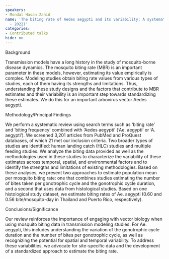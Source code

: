 ```yaml
---
speakers:
- Mondal Hasan Zahid
name: 'The biting rate of Aedes aegypti and its variability: A systematic review (1970
  - 2022)'
categories:
- Contributed talks
hide: no
---
```

Background

Transmission models have a long history in the study of mosquito-borne disease dynamics. The mosquito biting rate (MBR) is an important parameter in these models, however, estimating its value empirically is complex. Modeling studies obtain biting rate values from various types of studies, each of them having its strengths and limitations. Thus, understanding these study designs and the factors that contribute to MBR estimates and their variability is an important step towards standardizing these estimates. We do this for an important arbovirus vector Aedes aegypti. 

Methodology/Principal Findings

We perform a systematic review using search terms such as ‘biting rate’ and ‘biting frequency’ combined with ‘Aedes aegypti’ (‘Ae. aegypti’ or ‘A. aegypti’). We screened 3,201 articles from PubMed and ProQuest databases, of which 21 met our inclusion criteria. Two broader types of studies are identified: human landing catch (HLC) studies and multiple feeding studies. We analyze the biting data provided as well as the methodologies used in these studies to characterize the variability of these estimates across temporal, spatial, and environmental factors and to identify the strengths and limitations of existing methodologies. Based on these analyses, we present two approaches to estimate population mean per mosquito biting rate: one that combines studies estimating the number of bites taken per gonotrophic cycle and the gonotrophic cycle duration, and a second that uses data from histological studies. Based on one histological study dataset, we estimate biting rates of Ae. aegypti (0.60 and 0.56 bite/mosquito-day in Thailand and Puerto Rico, respectively). 

Conclusions/Significance

Our review reinforces the importance of engaging with vector biology when using mosquito biting data in transmission modeling studies. For Ae. aegypti, this includes understanding the variation of the gonotrophic cycle duration and the number of bites per gonotrophic cycle, as well as recognizing the potential for spatial and temporal variability. To address these variabilities, we advocate for site-specific data and the development of a standardized approach to estimate the biting rate.
